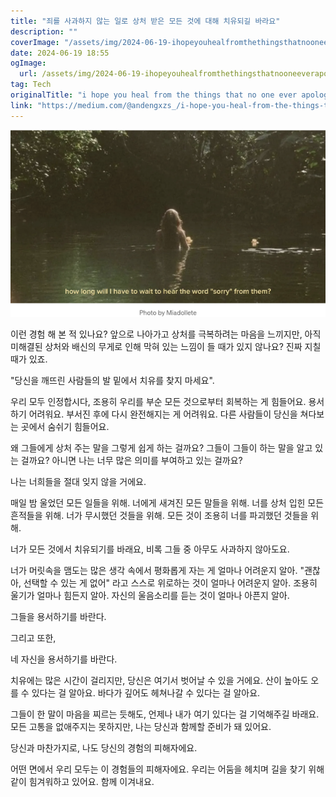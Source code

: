 ```yaml
---
title: "죄를 사과하지 않는 일로 상처 받은 모든 것에 대해 치유되길 바라요"
description: ""
coverImage: "/assets/img/2024-06-19-ihopeyouhealfromthethingsthatnooneeverapologizedfor_0.png"
date: 2024-06-19 18:55
ogImage: 
  url: /assets/img/2024-06-19-ihopeyouhealfromthethingsthatnooneeverapologizedfor_0.png
tag: Tech
originalTitle: "i hope you heal from the things that no one ever apologized for"
link: "https://medium.com/@andengxzs_/i-hope-you-heal-from-the-things-that-no-one-ever-apologized-for-cc48d799e8b6"
---
```




![image](/assets/img/2024-06-19-ihopeyouhealfromthethingsthatnooneeverapologizedfor_0.png)

이런 경험 해 본 적 있나요? 앞으로 나아가고 상처를 극복하려는 마음을 느끼지만, 아직 미해결된 상처와 배신의 무게로 인해 막혀 있는 느낌이 들 때가 있지 않나요? 진짜 지칠 때가 있죠.

"당신을 깨뜨린 사람들의 발 밑에서 치유를 찾지 마세요".

우리 모두 인정합시다, 조용히 우리를 부순 모든 것으로부터 회복하는 게 힘들어요. 용서하기 어려워요. 부서진 후에 다시 완전해지는 게 어려워요. 다른 사람들이 당신을 쳐다보는 곳에서 숨쉬기 힘들어요.


<div class="content-ad"></div>

왜 그들에게 상처 주는 말을 그렇게 쉽게 하는 걸까요? 그들이 그들이 하는 말을 알고 있는 걸까요? 아니면 나는 너무 많은 의미를 부여하고 있는 걸까요?

나는 너희들을 절대 잊지 않을 거에요.

매일 밤 울었던 모든 일들을 위해. 너에게 새겨진 모든 말들을 위해. 너를 상처 입힌 모든 흔적들을 위해. 너가 무시했던 것들을 위해. 모든 것이 조용히 너를 파괴했던 것들을 위해.

너가 모든 것에서 치유되기를 바래요, 비록 그들 중 아무도 사과하지 않아도요.

<div class="content-ad"></div>

너가 머릿속을 맴도는 많은 생각 속에서 평화롭게 자는 게 얼마나 어려운지 알아. "괜찮아, 선택할 수 있는 게 없어" 라고 스스로 위로하는 것이 얼마나 어려운지 알아. 조용히 울기가 얼마나 힘든지 알아. 자신의 울음소리를 듣는 것이 얼마나 아픈지 알아.

그들을 용서하기를 바란다.

그리고 또한,

네 자신을 용서하기를 바란다.

<div class="content-ad"></div>

치유에는 많은 시간이 걸리지만, 당신은 여기서 벗어날 수 있을 거에요. 산이 높아도 오를 수 있다는 걸 알아요. 바다가 깊어도 헤쳐나갈 수 있다는 걸 알아요.

그들이 한 말이 마음을 찌르는 듯해도, 언제나 내가 여기 있다는 걸 기억해주길 바래요. 모든 고통을 없애주지는 못하지만, 나는 당신과 함께할 준비가 돼 있어요.

당신과 마찬가지로, 나도 당신의 경험의 피해자에요.

어떤 면에서 우리 모두는 이 경험들의 피해자에요. 우리는 어둠을 헤치며 길을 찾기 위해 같이 힘겨워하고 있어요. 함께 이겨내요.